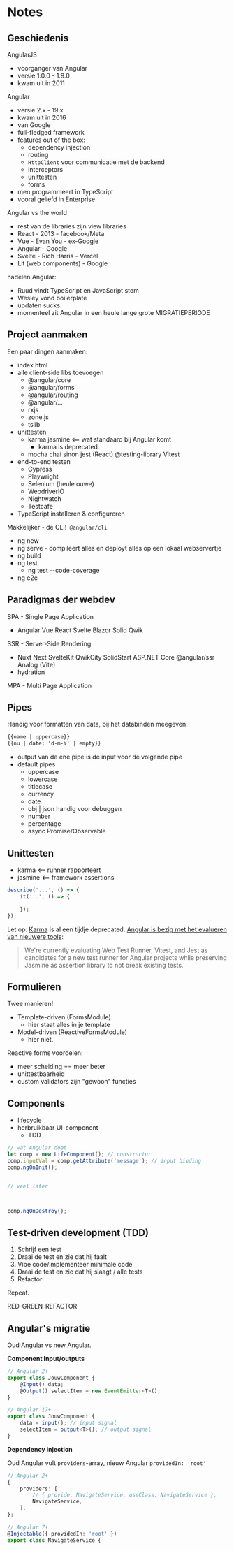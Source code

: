 # Notes

## Geschiedenis

AngularJS
- voorganger van Angular
- versie 1.0.0 - 1.9.0
- kwam uit in 2011

Angular
- versie 2.x - 19.x
- kwam uit in 2016
- van Google
- full-fledged framework
- features out of the box:
  - dependency injection
  - routing
  - `HttpClient` voor communicatie met de backend
  - interceptors
  - unittesten
  - forms
- men programmeert in TypeScript
- vooral geliefd in Enterprise

Angular vs the world
- rest van de libraries zijn view libraries
- React - 2013 - facebook/Meta
- Vue - Evan You - ex-Google
- Angular - Google
- Svelte - Rich Harris - Vercel
- Lit (web components) - Google

nadelen Angular:
- Ruud vindt TypeScript en JavaScript stom
- Wesley vond boilerplate
- updaten sucks.
- momenteel zit Angular in een heule lange grote MIGRATIEPERIODE

## Project aanmaken 

Een paar dingen aanmaken:
- index.html
- alle client-side libs toevoegen
  - @angular/core
  - @angular/forms
  - @angular/routing
  - @angular/...
  - rxjs
  - zone.js
  - tslib
- unittesten
  - karma jasmine <== wat standaard bij Angular komt
    - karma is deprecated.
  - mocha chai sinon jest (React)   @testing-library  Vitest
- end-to-end testen
  - Cypress
  - Playwright
  - Selenium (heule ouwe)
  - WebdriverIO
  - Nightwatch
  - Testcafe
- TypeScript installeren & configureren

Makkelijker - de CLI!` @angular/cli`

- ng new <projectnaam>
- ng serve - compileert alles en deployt alles op een lokaal webservertje 	
- ng build
- ng test
  - ng test --code-coverage
- ng e2e

## Paradigmas der webdev

SPA - Single Page Application
- Angular Vue React Svelte Blazor Solid    Qwik 

SSR - Server-Side Rendering
- Nuxt Next SvelteKit QwikCity SolidStart ASP.NET Core @angular/ssr Analog (Vite)
- hydration

MPA - Multi Page Application

## Pipes

Handig voor formatten van data, bij het databinden meegeven:

```html
{{name | uppercase}}
{{nu | date: 'd-m-Y' | empty}}
```

- output van de ene pipe is de input voor de volgende pipe
- default pipes
  - uppercase
  - lowercase
  - titlecase
  - currency
  - date
  - obj | json   handig voor debuggen
  - number
  - percentage
  - async  Promise/Observable


## Unittesten

- karma    <== runner rapporteert
- jasmine  <== framework assertions

```ts
describe('...', () => {
	it('..', () => {

	});
});
```

Let op: [Karma](https://github.com/karma-runner/karma) is al een tijdje deprecated. [Angular is bezig met het evalueren van nieuwere tools](https://angular.dev/roadmap):
>We're currently evaluating Web Test Runner, Vitest, and Jest as candidates for a new test runner for Angular projects while preserving Jasmine as assertion library to not break existing tests.


## Formulieren

Twee manieren!

- Template-driven (FormsModule)
  - hier staat alles in je template
- Model-driven (ReactiveFormsModule)
  - hier niet.

Reactive forms voordelen:
- meer scheiding == meer beter
- unittestbaarheid
- custom validators zijn "gewoon" functies

## Components

- lifecycle
- herbruikbaar UI-component
  - TDD

```ts
// wat Angular doet
let comp = new LifeComponent(); // constructor
comp.inputVal = comp.getAttribute('message'); // input binding
comp.ngOnInit();


// veel later



comp.ngOnDestroy();
```

## Test-driven development (TDD)

1. Schrijf een test
2. Draai de test en zie dat hij faalt
3. Vibe code/implementeer   minimale code
4. Draai de test en zie dat hij slaagt / alle tests
5. Refactor

Repeat.

RED-GREEN-REFACTOR

## Angular's migratie

Oud Angular vs new Angular.

**Component input/outputs**

```ts
// Angular 2+
export class JouwComponent {
	@Input() data;
	@Output() selectItem = new EventEmitter<T>();
}

// Angular 17+
export class JouwComponent {
	data = input(); // input signal
	selectItem = output<T>(); // output signal
}
```

**Dependency injection**

Oud Angular vult `providers`-array, nieuw Angular `providedIn: 'root'`

```ts
// Angular 2+
{
	providers: [
		// { provide: NavigateService, useClass: NavigateService },
		NavigateService,
	],
};

// Angular 7+
@Injectable({ providedIn: 'root' })
export class NavigateService {
```